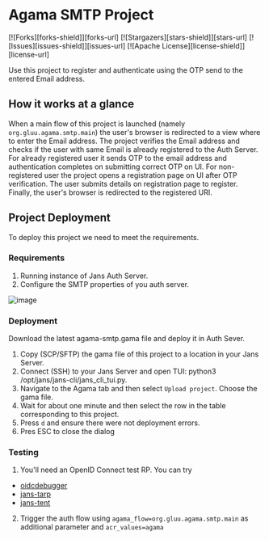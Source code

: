 # Agama SMTP Project

<!-- These are statistics for this repository-->
[![Forks][forks-shield]][forks-url]
[![Stargazers][stars-shield]][stars-url]
[![Issues][issues-shield]][issues-url]
[![Apache License][license-shield]][license-url]

Use this project to register and authenticate using the OTP send to the entered Email address.

## How it works at a glance

When a main flow of this project is launched (namely `org.gluu.agama.smtp.main`) the user's browser is redirected
to a view where to enter the Email address. The project verifies the Email address and checks if the user with same Email is already registered to the Auth Server. For already registered user it sends OTP to the email address and authentication completes on submitting correct OTP on UI. For non-registered user the project opens a registration page on UI after OTP verification. The user submits details on registration page to register. Finally, the user's browser is redirected to the registered URI.

## Project Deployment

To deploy this project we need to meet the requirements.

### Requirements

1. Running instance of Jans Auth Server.
2. Configure the SMTP properties of you auth server.

![image](https://github.com/GluuFederation/agama-securitykey/assets/32794267/e60a1371-595d-4968-8cbc-63853cc9d4af)

### Deployment

Download the latest agama-smtp.gama file and deploy it in Auth Sever.

1. Copy (SCP/SFTP) the gama file of this project to a location in your Jans Server.
2. Connect (SSH) to your Jans Server and open TUI: python3 /opt/jans/jans-cli/jans_cli_tui.py.
3. Navigate to the Agama tab and then select `Upload project`. Choose the gama file.
4. Wait for about one minute and then select the row in the table corresponding to this project.
5. Press `d` and ensure there were not deployment errors.
6. Pres ESC to close the dialog

### Testing

1. You'll need an OpenID Connect test RP. You can try 
- [oidcdebugger](https://oidcdebugger.com/)
- [jans-tarp](https://github.com/JanssenProject/jans/tree/main/demos/jans-tarp)
- [jans-tent](https://github.com/JanssenProject/jans/tree/main/demos/jans-tent)

2. Trigger the auth flow using `agama_flow=org.gluu.agama.smtp.main` as additional parameter and `acr_values=agama`


